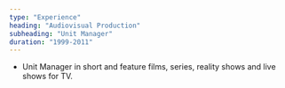 ```yaml
---
type: "Experience"
heading: "Audiovisual Production"
subheading: "Unit Manager"
duration: "1999-2011"
---
```

+ Unit Manager in short and feature films, series, reality shows and live shows for TV.
